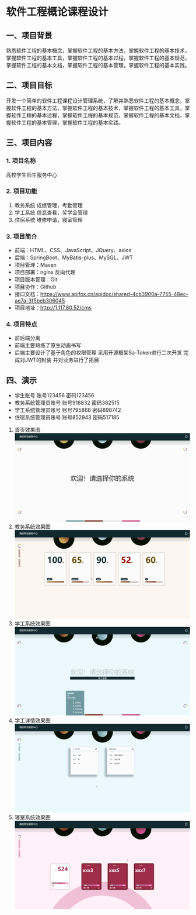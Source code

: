 # 软件工程概论课程设计

## 一、项目背景

熟悉软件工程的基本概念，掌握软件工程的基本方法，掌握软件工程的基本技术，掌握软件工程的基本工具，掌握软件工程的基本过程，掌握软件工程的基本规范，掌握软件工程的基本文档，掌握软件工程的基本管理，掌握软件工程的基本实践。

## 二、项目目标

开发一个简单的软件工程课程设计管理系统，了解并熟悉软件工程的基本概念，掌握软件工程的基本方法，掌握软件工程的基本技术，掌握软件工程的基本工具，掌握软件工程的基本过程，掌握软件工程的基本规范，掌握软件工程的基本文档，掌握软件工程的基本管理，掌握软件工程的基本实践。

## 三、项目内容

### 1. 项目名称

高校学生师生服务中心

### 2. 项目功能

1. 教务系统 成绩管理，考勤管理
2. 学工系统 信息查看，奖学金管理
3. 住宿系统 维修申请，寝室管理

### 3. 项目简介

- 前端：HTML、CSS、JavaScript、JQuery、axios
- 后端：SpringBoot、MyBatis-plus、MySQL、JWT
- 项目管理：Maven
- 项目部署：nginx 反向代理
- 项目版本管理：Git
- 项目协作：Github
- 接口文档：https://www.apifox.cn/apidoc/shared-4cb3900a-7755-48ec-ae7a-3f5beb306045
- 项目地址：http://1.117.80.52/cms

### 4. 项目特点

- 前后端分离
- 前端主要熟练了原生动画书写
- 后端主要设计了基于角色的权限管理 采用开源框架Sa-Token进行二次开发 完成对JWT的封装 并对业务进行了拓展

## 四、演示

- 学生账号 账号123456 密码123456
- 教务系统管理员账号 账号918832 密码382515
- 学工系统管理员账号 账号795868 密码898742
- 住宿系统管理员账号 账号852943 密码517185

1. 首页效果图![](./docs/首页.png)
2. 教务系统效果图![](./docs/教务系统.png)
3. 学工系统效果图![](./docs/学工管理.png)
4. 学工详情效果图![](./docs/学工详情.png)
5. 寝室系统效果图![](./docs/寝室系统.png)
